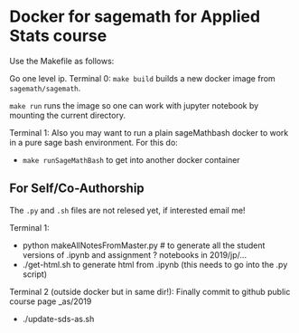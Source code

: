 # Docker for sagemath for Applied Stats course

Use the Makefile as follows:

Go one level ip.
Terminal 0:
`make build` builds a new docker image from `sagemath/sagemath`.

`make run` runs the image so one can work with jupyter notebook by mounting the current directory.

Terminal 1:
Also you may want to run a plain sageMathbash docker to work in a pure sage bash environment. For this do:

- `make runSageMathBash` to get into another docker container

## For Self/Co-Authorship

The `.py` and `.sh` files are not relesed yet, if interested email me!

Terminal 1:
- python makeAllNotesFromMaster.py  # to generate all the student versions of .ipynb and assignment ? notebooks in 2019/jp/...
- ./get-html.sh to generate html from .ipynb (this needs to go into the .py script)			

Terminal 2 (outside docker but in same dir!):
Finally commit to github public course page _as/2019

- ./update-sds-as.sh


